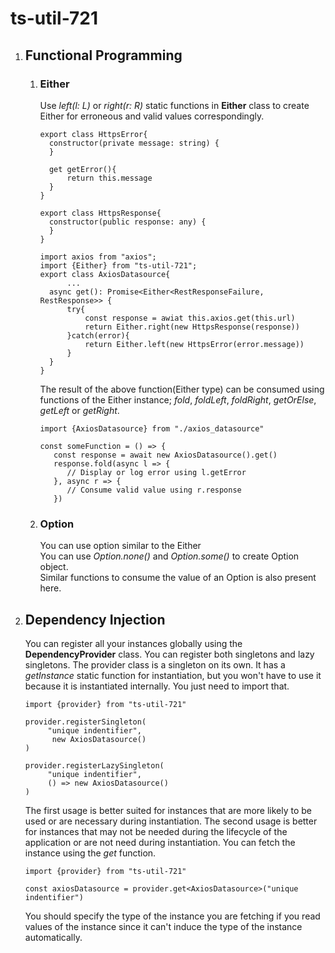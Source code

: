 # ts-util-721

1. ## Functional Programming
   1. ### Either
      Use *left(l: L)* or *right(r: R)* static functions in **Either** class to create Either for erroneous and valid values correspondingly.
      ```
      export class HttpsError{
        constructor(private message: string) {
        }
      
        get getError(){
            return this.message
        }
      }  
      ```
      ```
      export class HttpsResponse{
        constructor(public response: any) {
        }
      }  
      ```
      
      ```
      import axios from "axios";
      import {Either} from "ts-util-721";
      export class AxiosDatasource{
            ...
        async get(): Promise<Either<RestResponseFailure, RestResponse>> {
            try{
                const response = awiat this.axios.get(this.url)
                return Either.right(new HttpsResponse(response))
            }catch(error){
                return Either.left(new HttpsError(error.message))
            }
        }  
      }
      ```
      The result of the above function(Either type) can be consumed using functions of the Either instance; *fold*, *foldLeft*, *foldRight*, *getOrElse*, *getLeft* or *getRight*.
      ```
      import {AxiosDatasource} from "./axios_datasource"
      
      const someFunction = () => {
         const response = await new AxiosDatasource().get()
         response.fold(async l => {
            // Display or log error using l.getError
         }, async r => {
            // Consume valid value using r.response
         })        
      ```
   2. ### Option
      You can use option similar to the Either  
      You can use *Option.none()* and *Option.some()* to create Option object.   
      Similar functions to consume the value of an Option is also present here.
   
2. ## Dependency Injection
   You can register all your instances globally using the **DependencyProvider** class. You can register both singletons and lazy singletons.
   The provider class is a singleton on its own. It has a *getInstance* static function for instantiation, 
   but you won't have to use it because it is instantiated internally. You just need to import that.
   ```
   import {provider} from "ts-util-721"
   
   provider.registerSingleton(
        "unique indentifier",
         new AxiosDatasource()
   )
   
   provider.registerLazySingleton(
        "unique indentifier",
        () => new AxiosDatasource()
   )   
   ```
   The first usage is better suited for instances that are more likely to be used or are necessary during instantiation.
   The second usage is better for instances that may not be needed during the lifecycle of the application or are not need during instantiation.
   You can fetch the instance using the *get* function.
   ```
   import {provider} from "ts-util-721"
   
   const axiosDatasource = provider.get<AxiosDatasource>("unique indentifier")
   ```
   You should specify the type of the instance you are fetching if you read values of the instance since it can't induce the type of the instance automatically.
